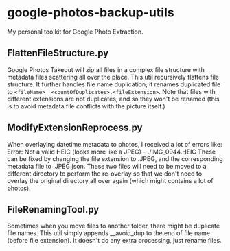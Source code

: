 # google-photos-backup-utils
My personal toolkit for Google Photo Extraction.  

## FlattenFileStructure.py
Google Photos Takeout will zip all files in a complex file structure with metadata files scattering all over the place. This util recursively flattens file structure. It further handles file name duplication; it renames duplicated file to `<fileName>__<countOfDuplicates>.<fileExtension>`. Note that files with different extensions are not duplicates, and so they won't be renamed (this is to avoid metadata file conflicts with the picture itself.)

## ModifyExtensionReprocess.py
When overlaying datetime metadata to photos, I received a lot of errors like:
Error: Not a valid HEIC (looks more like a JPEG) - ./IMG_0944.HEIC
These can be fixed by changing the file extension to .JPEG, and the corresponding metadata file
to .JPEG.json.
These two files will need to be moved to a different directory to perform the re-overlay
so that we don't need to overlay the original directory all over again (which might contains a lot of photos).

## FileRenamingTool.py
Sometimes when you move files to another folder, there might be duplicate file names. This util simply appends __avoid_dup to the end of file name (before file extension).
It doesn't do any extra processing, just rename files.